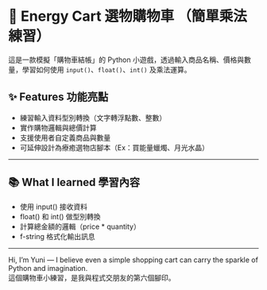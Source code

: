 # 🛒 Energy Cart 選物購物車 （簡單乘法練習）

這是一款模擬「購物車結帳」的 Python 小遊戲，透過輸入商品名稱、價格與數量，學習如何使用 `input()`、`float()`、`int()` 及乘法運算。

## ✨ Features 功能亮點
- 練習輸入資料型別轉換（文字轉浮點數、整數）
- 實作購物邏輯與總價計算
- 支援使用者自定義商品與數量
- 可延伸設計為療癒選物店腳本（Ex：買能量蠟燭、月光水晶）

---

## 📚 What I learned 學習內容
- 使用 input() 接收資料
- float() 和 int() 做型別轉換
- 計算總金額的邏輯（price * quantity）
- f-string 格式化輸出訊息

---

Hi, I’m Yuni — I believe even a simple shopping cart can carry the sparkle of Python and imagination.  
這個購物車小練習，是我與程式交朋友的第六個腳印。
